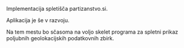 Implementacija spletišča partizanstvo.si.

Aplikacija je še v razvoju.

Na tem mestu bo sčasoma na voljo skelet programa za spletni prikaz poljubnih geolokacijskih podatkovnih zbirk.